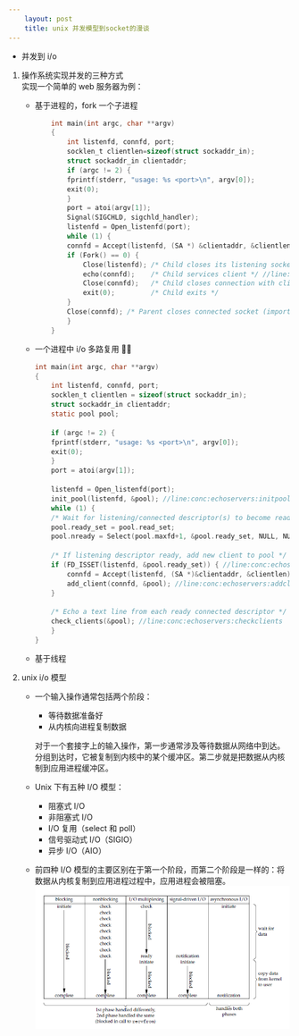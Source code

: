 ```yaml
---
    layout: post
    title: unix 并发模型到socket的漫谈
---
```


-  并发到 i/o

1.  操作系统实现并发的三种方式  
    实现一个简单的 web 服务器为例：

    - 基于进程的，fork 一个子进程

      ```c
          int main(int argc, char **argv)
          {
              int listenfd, connfd, port;
              socklen_t clientlen=sizeof(struct sockaddr_in);
              struct sockaddr_in clientaddr;
              if (argc != 2) {
              fprintf(stderr, "usage: %s <port>\n", argv[0]);
              exit(0);
              }
              port = atoi(argv[1]);
              Signal(SIGCHLD, sigchld_handler);
              listenfd = Open_listenfd(port);
              while (1) {
              connfd = Accept(listenfd, (SA *) &clientaddr, &clientlen);
              if (Fork() == 0) {
                  Close(listenfd); /* Child closes its listening socket */
                  echo(connfd);    /* Child services client */ //line:conc:echoserverp:echofun
                  Close(connfd);   /* Child closes connection with client */ //line:conc:echoserverp:childclose
                  exit(0);         /* Child exits */
              }
              Close(connfd); /* Parent closes connected socket (important!) */ //line:conc:echoserverp:parentclose
              }
          }
      ```

    * 一个进程中 i/o 多路复用 

      ```c
      int main(int argc, char **argv)
      {
          int listenfd, connfd, port;
          socklen_t clientlen = sizeof(struct sockaddr_in);
          struct sockaddr_in clientaddr;
          static pool pool;

          if (argc != 2) {
          fprintf(stderr, "usage: %s <port>\n", argv[0]);
          exit(0);
          }
          port = atoi(argv[1]);

          listenfd = Open_listenfd(port);
          init_pool(listenfd, &pool); //line:conc:echoservers:initpool
          while (1) {
          /* Wait for listening/connected descriptor(s) to become ready */
          pool.ready_set = pool.read_set;
          pool.nready = Select(pool.maxfd+1, &pool.ready_set, NULL, NULL, NULL);

          /* If listening descriptor ready, add new client to pool */
          if (FD_ISSET(listenfd, &pool.ready_set)) { //line:conc:echoservers:listenfdready
              connfd = Accept(listenfd, (SA *)&clientaddr, &clientlen); //line:conc:echoservers:accept
              add_client(connfd, &pool); //line:conc:echoservers:addclient
          }

          /* Echo a text line from each ready connected descriptor */
          check_clients(&pool); //line:conc:echoservers:checkclients
          }
      }
      ```

    * 基于线程

2.  unix i/o 模型


    - 一个输入操作通常包括两个阶段：

        * 等待数据准备好
        * 从内核向进程复制数据  

        对于一个套接字上的输入操作，第一步通常涉及等待数据从网络中到达。    分组到达时，它被复制到内核中的某个缓冲区。第二步就是把数据从内核    制到应用进程缓冲区。

    - Unix 下有五种 I/O 模型：
       * 阻塞式 I/O
       * 非阻塞式 I/O
       * I/O 复用（select 和 poll）
       * 信号驱动式 I/O（SIGIO）
       * 异步 I/O（AIO）

    - 前四种 I/O 模型的主要区别在于第一个阶段，而第二个阶段是一样的：将数据从内核复制到应用进程过程中，应用进程会被阻塞。
    ![i/o](/images/unix_i:o.png)
